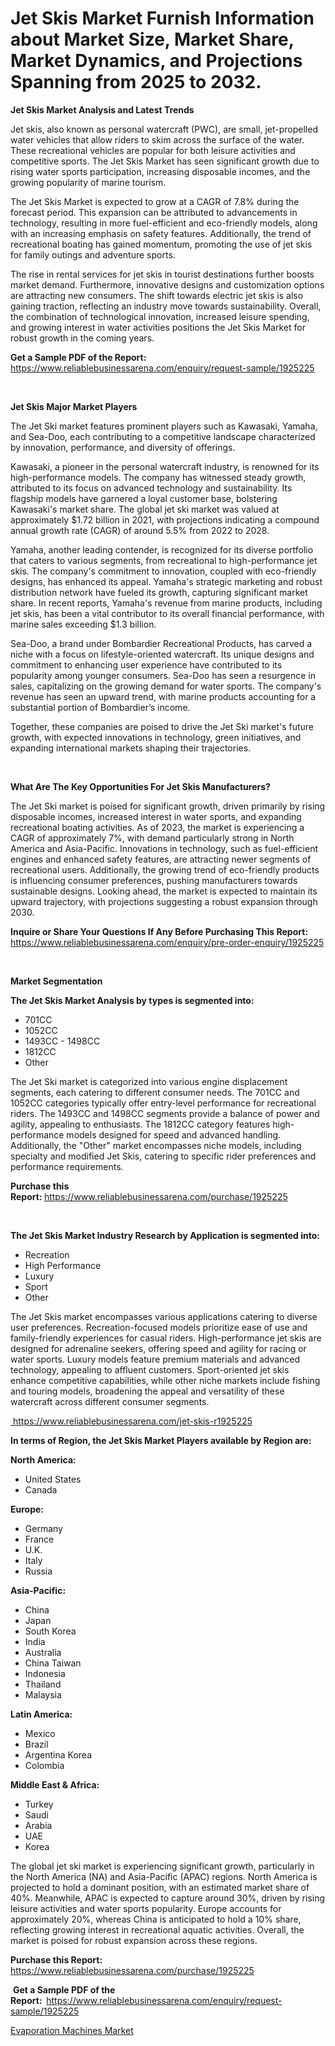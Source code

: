 <p><h1>Jet Skis Market Furnish Information about Market Size, Market Share, Market Dynamics, and Projections Spanning from 2025 to 2032.</h1></p><p><strong>Jet Skis Market Analysis and Latest Trends</strong></p>
<p><p>Jet skis, also known as personal watercraft (PWC), are small, jet-propelled water vehicles that allow riders to skim across the surface of the water. These recreational vehicles are popular for both leisure activities and competitive sports. The Jet Skis Market has seen significant growth due to rising water sports participation, increasing disposable incomes, and the growing popularity of marine tourism.</p><p>The Jet Skis Market is expected to grow at a CAGR of 7.8% during the forecast period. This expansion can be attributed to advancements in technology, resulting in more fuel-efficient and eco-friendly models, along with an increasing emphasis on safety features. Additionally, the trend of recreational boating has gained momentum, promoting the use of jet skis for family outings and adventure sports.</p><p>The rise in rental services for jet skis in tourist destinations further boosts market demand. Furthermore, innovative designs and customization options are attracting new consumers. The shift towards electric jet skis is also gaining traction, reflecting an industry move towards sustainability. Overall, the combination of technological innovation, increased leisure spending, and growing interest in water activities positions the Jet Skis Market for robust growth in the coming years.</p></p>
<p><strong>Get a Sample PDF of the Report:&nbsp;</strong> <a href="https://www.reliablebusinessarena.com/enquiry/request-sample/1925225?utm_campaign=2194&utm_medium=2&utm_source=Github&utm_content=ia&utm_term=20022025&utm_id=jet-skis">https://www.reliablebusinessarena.com/enquiry/request-sample/1925225</a></p>
<p>&nbsp;</p>
<p><strong>Jet Skis Major Market Players</strong></p>
<p><p>The Jet Ski market features prominent players such as Kawasaki, Yamaha, and Sea-Doo, each contributing to a competitive landscape characterized by innovation, performance, and diversity of offerings.</p><p>Kawasaki, a pioneer in the personal watercraft industry, is renowned for its high-performance models. The company has witnessed steady growth, attributed to its focus on advanced technology and sustainability. Its flagship models have garnered a loyal customer base, bolstering Kawasaki's market share. The global jet ski market was valued at approximately $1.72 billion in 2021, with projections indicating a compound annual growth rate (CAGR) of around 5.5% from 2022 to 2028.</p><p>Yamaha, another leading contender, is recognized for its diverse portfolio that caters to various segments, from recreational to high-performance jet skis. The company's commitment to innovation, coupled with eco-friendly designs, has enhanced its appeal. Yamaha's strategic marketing and robust distribution network have fueled its growth, capturing significant market share. In recent reports, Yamaha's revenue from marine products, including jet skis, has been a vital contributor to its overall financial performance, with marine sales exceeding $1.3 billion.</p><p>Sea-Doo, a brand under Bombardier Recreational Products, has carved a niche with a focus on lifestyle-oriented watercraft. Its unique designs and commitment to enhancing user experience have contributed to its popularity among younger consumers. Sea-Doo has seen a resurgence in sales, capitalizing on the growing demand for water sports. The company's revenue has seen an upward trend, with marine products accounting for a substantial portion of Bombardier’s income.</p><p>Together, these companies are poised to drive the Jet Ski market's future growth, with expected innovations in technology, green initiatives, and expanding international markets shaping their trajectories.</p></p>
<p>&nbsp;</p>
<p><strong>What Are The Key Opportunities For Jet Skis Manufacturers?</strong></p>
<p><p>The Jet Ski market is poised for significant growth, driven primarily by rising disposable incomes, increased interest in water sports, and expanding recreational boating activities. As of 2023, the market is experiencing a CAGR of approximately 7%, with demand particularly strong in North America and Asia-Pacific. Innovations in technology, such as fuel-efficient engines and enhanced safety features, are attracting newer segments of recreational users. Additionally, the growing trend of eco-friendly products is influencing consumer preferences, pushing manufacturers towards sustainable designs. Looking ahead, the market is expected to maintain its upward trajectory, with projections suggesting a robust expansion through 2030.</p></p>
<p><strong>Inquire or Share Your Questions If Any Before Purchasing This Report:</strong> <a href="https://www.reliablebusinessarena.com/enquiry/pre-order-enquiry/1925225?utm_campaign=2194&utm_medium=2&utm_source=Github&utm_content=ia&utm_term=20022025&utm_id=jet-skis">https://www.reliablebusinessarena.com/enquiry/pre-order-enquiry/1925225</a></p>
<p>&nbsp;</p>
<p><strong>Market Segmentation</strong></p>
<p><strong>The Jet Skis Market Analysis by types is segmented into:</strong></p>
<p><ul><li>701CC</li><li>1052CC</li><li>1493CC - 1498CC</li><li>1812CC</li><li>Other</li></ul></p>
<p><p>The Jet Ski market is categorized into various engine displacement segments, each catering to different consumer needs. The 701CC and 1052CC categories typically offer entry-level performance for recreational riders. The 1493CC and 1498CC segments provide a balance of power and agility, appealing to enthusiasts. The 1812CC category features high-performance models designed for speed and advanced handling. Additionally, the "Other" market encompasses niche models, including specialty and modified Jet Skis, catering to specific rider preferences and performance requirements.</p></p>
<p><strong>Purchase this Report:&nbsp;</strong><a href="https://www.reliablebusinessarena.com/purchase/1925225?utm_campaign=2194&utm_medium=2&utm_source=Github&utm_content=ia&utm_term=20022025&utm_id=jet-skis">https://www.reliablebusinessarena.com/purchase/1925225</a></p>
<p>&nbsp;</p>
<p><strong>The Jet Skis Market Industry Research by Application is segmented into:</strong></p>
<p><ul><li>Recreation</li><li>High Performance</li><li>Luxury</li><li>Sport</li><li>Other</li></ul></p>
<p><p>The Jet Skis market encompasses various applications catering to diverse user preferences. Recreation-focused models prioritize ease of use and family-friendly experiences for casual riders. High-performance jet skis are designed for adrenaline seekers, offering speed and agility for racing or water sports. Luxury models feature premium materials and advanced technology, appealing to affluent customers. Sport-oriented jet skis enhance competitive capabilities, while other niche markets include fishing and touring models, broadening the appeal and versatility of these watercraft across different consumer segments.</p></p>
<p><a href="https://www.reliablebusinessarena.com/jet-skis-r1925225?utm_campaign=2194&utm_medium=2&utm_source=Github&utm_content=ia&utm_term=20022025&utm_id=jet-skis">&nbsp;https://www.reliablebusinessarena.com/jet-skis-r1925225</a></p>
<p><strong>In terms of Region, the Jet Skis Market Players available by Region are:</strong></p>
<p>
    <p> <strong> North America: </strong>
        <ul>
            <li>United States</li>
            <li>Canada</li>
        </ul>
        </p> 
    <p> <strong> Europe: </strong>
        <ul>
            <li>Germany</li>
            <li>France</li>
            <li>U.K.</li>
            <li>Italy</li>
            <li>Russia</li>
        </ul>
        </p> 
    <p> <strong> Asia-Pacific: </strong>
        <ul>
            <li>China</li>
            <li>Japan</li>
            <li>South Korea</li>
            <li>India</li>
            <li>Australia</li>
            <li>China Taiwan</li>
            <li>Indonesia</li>
            <li>Thailand</li>
            <li>Malaysia</li>
        </ul>
        </p> 
    <p> <strong> Latin America: </strong>
        <ul>
            <li>Mexico</li>
            <li>Brazil</li>
            <li>Argentina Korea</li>
            <li>Colombia</li>
        </ul>
        </p> 
    <p> <strong> Middle East & Africa: </strong>
        <ul>
            <li>Turkey</li>
            <li>Saudi</li>
            <li>Arabia</li>
            <li>UAE</li>
            <li>Korea</li>
        </ul>
    </p>
    </p>
<p><p>The global jet ski market is experiencing significant growth, particularly in the North America (NA) and Asia-Pacific (APAC) regions. North America is projected to hold a dominant position, with an estimated market share of 40%. Meanwhile, APAC is expected to capture around 30%, driven by rising leisure activities and water sports popularity. Europe accounts for approximately 20%, whereas China is anticipated to hold a 10% share, reflecting growing interest in recreational aquatic activities. Overall, the market is poised for robust expansion across these regions.</p></p>
<p><strong>Purchase this Report: </strong><a href="https://www.reliablebusinessarena.com/purchase/1925225?utm_campaign=2194&utm_medium=2&utm_source=Github&utm_content=ia&utm_term=20022025&utm_id=jet-skis">https://www.reliablebusinessarena.com/purchase/1925225</a></p>
<p>&nbsp;<strong>Get a Sample PDF of the Report:&nbsp;&nbsp;</strong><a href="https://www.reliablebusinessarena.com/enquiry/request-sample/1925225?utm_campaign=2194&utm_medium=2&utm_source=Github&utm_content=ia&utm_term=20022025&utm_id=jet-skis">https://www.reliablebusinessarena.com/enquiry/request-sample/1925225</a></p>
<p><strong></strong></p>
<p><p><a href="https://github.com/gukenneth26571/Market-Research-Report-List-1/blob/main/evaporation-machines-market.md?utm_campaign=2194&utm_medium=2&utm_source=Github&utm_content=ia&utm_term=20022025&utm_id=jet-skis">Evaporation Machines Market</a></p></p>